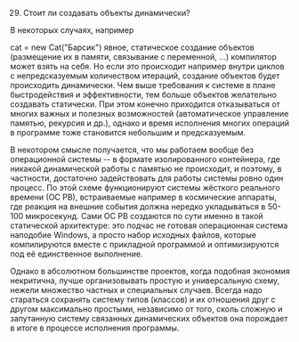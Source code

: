 29. Стоит ли создавать объекты динамически?

В некоторых случаях, например

cat = new Cat("Барсик")
явное, статическое создание объектов (размещение их в памяти, связывание с переменной, ...) компилятор может взять на себя. Но если это происходит например внутри циклов с непредсказуемым количеством итераций, создание объектов будет происходить динамически. Чем выше требования к системе в плане быстродействия и эффективности, тем больше объектов желательно создавать статически. При этом конечно приходится отказываться от многих важных и полезных возможностей (автоматическое управление памятью, рекурсия и др.), однако и время исполнения многих операций в программе тоже становится небольшим и предсказуемым.

В некотором смысле получается, что мы работаем вообще без операционной системы -- в формате изолированного контейнера, где никакой динамической работы с памятью не происходит, и поэтому, в частности, достаточно задействовать для работы системы ровно один процесс. По этой схеме функционируют системы жёсткого реального времени (ОС РВ), встраиваемые например в космические аппараты, где реакция на внешние события должна нередко укладываться в 50-100 микросекунд. Сами ОС РВ создаются по сути именно в такой статической архитектуре: это подчас не готовая операционная система наподобие Windows, а просто набор исходных файлов, которые компилируются вместе с прикладной программой и оптимизируются под её единственное выполнение.

Однако в абсолютном большинстве проектов, когда подобная экономия некритична, лучше организовывать простую и универсальную схему, нежели множество частных и специальных случаев. Всегда надо стараться сохранять систему типов (классов) и их отношения друг с другом максимально простыми, независимо от того, сколь сложную и запутанную систему связанных динамических объектов она порождает в итоге в процессе исполнения программы.
